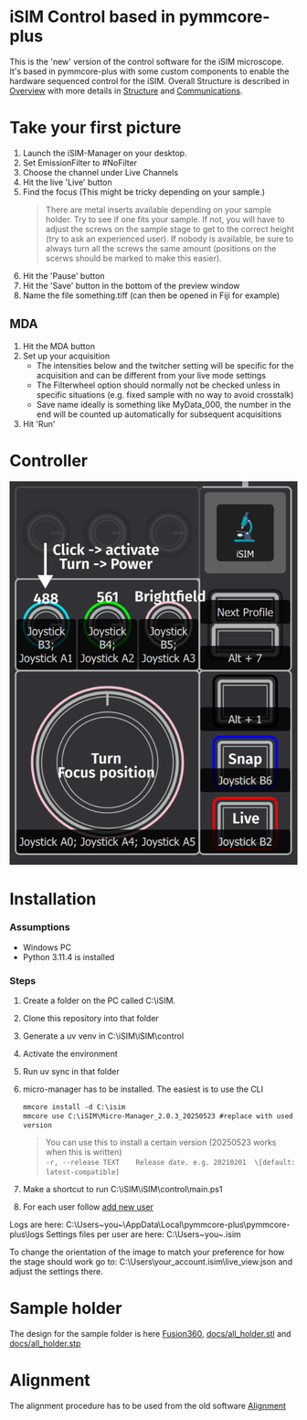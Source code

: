 # iSIM Control based in pymmcore-plus
This is the 'new' version of the control software for the iSIM microscope. It's based in pymmcore-plus with some custom components to enable the hardware sequenced control for the iSIM. Overall Structure is described in [Overview](./doc/strucutre_overview.md) with more details in [Structure](./doc/structure.md) and [Communications](./doc/output_comms.md).

# Take your first picture

1. Launch the iSIM-Manager on your desktop.
1. Set EmissionFilter to #NoFilter
1. Choose the channel under Live Channels
1. Hit the live 'Live' button
1. Find the focus (This might be tricky depending on your sample.)
    >There are metal inserts available depending on your sample holder.
    Try to see if one fits your sample. If not, you will have to adjust the screws on the sample stage to get to the correct height (try to ask an experienced user). If nobody is available, be sure to always turn all the screws the same amount (positions on the scerws should be marked to make this easier).
1. Hit the 'Pause' button
1. Hit the 'Save' button in the bottom of the preview window
1. Name the file something.tiff (can then be opened in Fiji for example)

## MDA
1. Hit the MDA button
1. Set up your acquisition
   * The intensities below and the twitcher setting will be specific for the acquisition and can be different from your live mode settings
   * The Filterwheel option should normally not be checked unless in specific situations (e.g. fixed sample with no way to avoid crosstalk)
   * Save name ideally is something like MyData_000, the number in the end will be counted up automatically for subsequent acquisitions
1. Hit 'Run'

# Controller
![controller functions](../docs/Controller.PNG)

# Installation
### Assumptions
- Windows PC
- Python 3.11.4 is installed

### Steps

1. Create a folder on the PC called C:\iSIM\.
1. Clone this repository into that folder
1. Generate a uv venv in C:\iSIM\iSIM\control
1. Activate the environment
1. Run uv sync in that folder
1. micro-manager has to be installed. The easiest is to use the CLI
    ```
    mmcore install -d C:\isim
    mmcore use C:\iSIM\Micro-Manager_2.0.3_20250523 #replace with used version
    ```
    >You can use this to install a certain version (20250523 works when this is written)  
    `-r, --release TEXT    Release date. e.g. 20210201  \[default: latest-compatible]`
    
1. Make a shortcut to run C:\iSIM\iSIM\control\main.ps1
1. For each user follow [add new user](../docs/new_user.md)


Logs are here:
C:\Users\~you~\AppData\Local\pymmcore-plus\pymmcore-plus\logs
Settings files per user are here:
C:\Users\~you~\.isim

To change the orientation of the image to match your preference for how the stage should work go to:
C:\Users\your_account\.isim\live_view.json
and adjust the settings there.

# Sample holder
The design for the sample folder is here [Fusion360](https://a360.co/3FxlTVk), [docs/all_holder.stl](../docs/all_holder.stl) and [docs/all_holder.stp](../docs/all_holder.stp)


# Alignment
The alignment procedure has to be used from the old software [Alignment](../gui/README.md#alignment)
